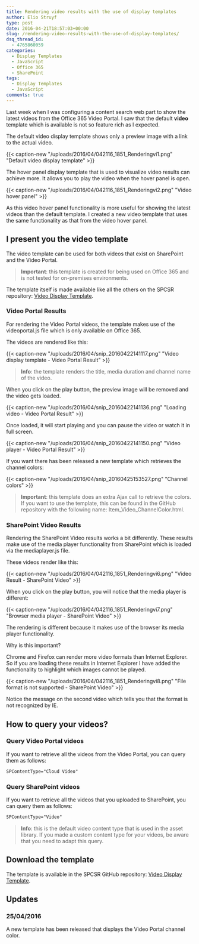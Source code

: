 ```yaml
---
title: Rendering video results with the use of display templates
author: Elio Struyf
type: post
date: 2016-04-21T18:57:03+00:00
slug: /rendering-video-results-with-the-use-of-display-templates/
dsq_thread_id:
  - 4765860059
categories:
  - Display Templates
  - JavaScript
  - Office 365
  - SharePoint
tags:
  - Display Templates
  - JavaScript
comments: true
---
```


Last week when I was configuring a content search web part to show the latest videos from the Office 365 Video Portal. I saw that the default **video** template which is available is not so feature rich as I expected.

The default video display template shows only a preview image with a link to the actual video.

{{< caption-new "/uploads/2016/04/042116_1851_Renderingvi1.png" "Default video display template" >}}

The hover panel display template that is used to visualize video results can achieve more. It allows you to play the video when the hover panel is open.

{{< caption-new "/uploads/2016/04/042116_1851_Renderingvi2.png" "Video hover panel" >}}

As this video hover panel functionality is more useful for showing the latest videos than the default template. I created a new video template that uses the same functionality as that from the video hover panel.

## I present you the video template

The video template can be used for both videos that exist on SharePoint and the Video Portal.

> **Important**: this template is created for being used on Office 365 and is not tested for on-premises environments.

The template itself is made available like all the others on the SPCSR repository: [Video Display Template](https://github.com/SPCSR/DisplayTemplates/tree/master/Search%20Display%20Templates/Video%20display%20template).

### Video Portal Results

For rendering the Video Portal videos, the template makes use of the videoportal.js file which is only available on Office 365.

The videos are rendered like this:

{{< caption-new "/uploads/2016/04/snip_20160422141117.png" "Video display template - Video Portal Result" >}}

> **Info**: the template renders the title, media duration and channel name of the video.

When you click on the play button, the preview image will be removed and the video gets loaded.

{{< caption-new "/uploads/2016/04/snip_20160422141136.png" "Loading video - Video Portal Result" >}}

Once loaded, it will start playing and you can pause the video or watch it in full screen.

{{< caption-new "/uploads/2016/04/snip_20160422141150.png" "Video player - Video Portal Result" >}}

If you want there has been released a new template which retrieves the channel colors:

{{< caption-new "/uploads/2016/04/snip_20160425153527.png" "Channel colors" >}}

> **Important**: this template does an extra Ajax call to retrieve the colors. If you want to use the template, this can be found in the GitHub repository with the following name: Item_Video_ChannelColor.html.


### SharePoint Video Results

Rendering the SharePoint Video results works a bit differently. These results make use of the media player functionality from SharePoint which is loaded via the mediaplayer.js file.

These videos render like this:

{{< caption-new "/uploads/2016/04/042116_1851_Renderingvi6.png" "Video Result - SharePoint Video" >}}

When you click on the play button, you will notice that the media player is different:

{{< caption-new "/uploads/2016/04/042116_1851_Renderingvi7.png" "Browser media player - SharePoint Video" >}}

The rendering is different because it makes use of the browser its media player functionality.

Why is this important?

Chrome and Firefox can render more video formats than Internet Explorer. So if you are loading these results in Internet Explorer I have added the functionality to highlight which images cannot be played.

{{< caption-new "/uploads/2016/04/042116_1851_Renderingvi8.png" "File format is not supported - SharePoint Video" >}}

Notice the message on the second video which tells you that the format is not recognized by IE.

## How to query your videos?

### Query Video Portal videos

If you want to retrieve all the videos from the Video Portal, you can query them as follows:

```html
SPContentType="Cloud Video"
```

### Query SharePoint videos

If you want to retrieve all the videos that you uploaded to SharePoint, you can query them as follows:

```html
SPContentType="Video"
```

> **Info**: this is the default video content type that is used in the asset library. If you made a custom content type for your videos, be aware that you need to adapt this query.


## Download the template

The template is available in the SPCSR GitHub repository: [Video Display Template](https://github.com/SPCSR/DisplayTemplates/tree/master/Search%20Display%20Templates/Video%20display%20template).

## Updates

### 25/04/2016

A new template has been released that displays the Video Portal channel color.